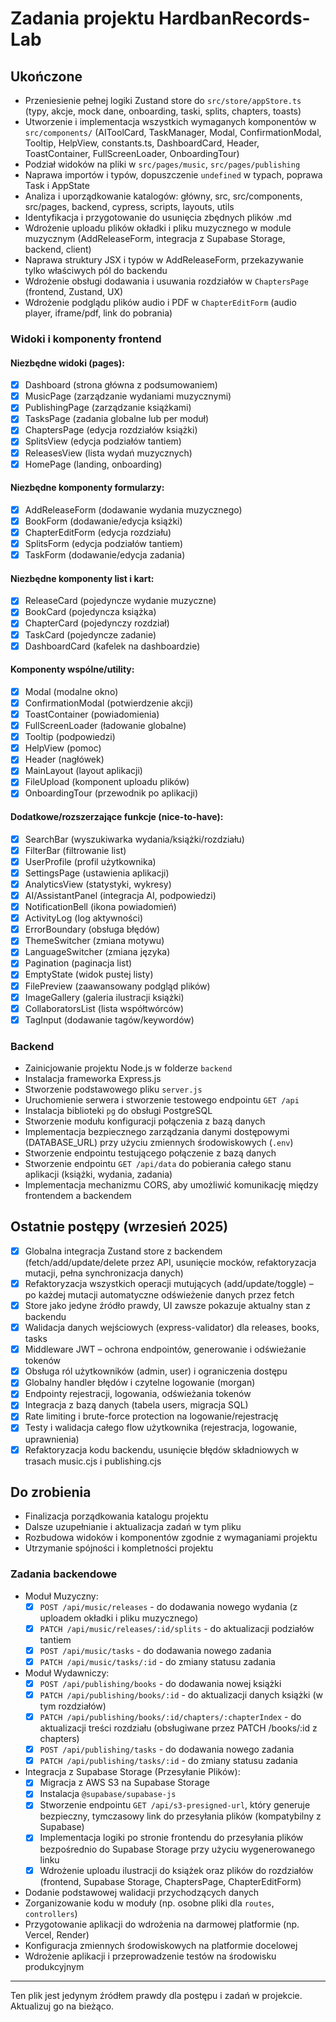 # Zadania projektu HardbanRecords-Lab

## Ukończone

- Przeniesienie pełnej logiki Zustand store do `src/store/appStore.ts` (typy, akcje, mock dane, onboarding, taski, splits, chapters, toasts)
- Utworzenie i implementacja wszystkich wymaganych komponentów w `src/components/` (AIToolCard, TaskManager, Modal, ConfirmationModal, Tooltip, HelpView, constants.ts, DashboardCard, Header, ToastContainer, FullScreenLoader, OnboardingTour)
- Podział widoków na pliki w `src/pages/music`, `src/pages/publishing`
- Naprawa importów i typów, dopuszczenie `undefined` w typach, poprawa Task i AppState
- Analiza i uporządkowanie katalogów: główny, src, src/components, src/pages, backend, cypress, scripts, layouts, utils
- Identyfikacja i przygotowanie do usunięcia zbędnych plików .md
- Wdrożenie uploadu plików okładki i pliku muzycznego w module muzycznym (AddReleaseForm, integracja z Supabase Storage, backend, client)
- Naprawa struktury JSX i typów w AddReleaseForm, przekazywanie tylko właściwych pól do backendu
- Wdrożenie obsługi dodawania i usuwania rozdziałów w `ChaptersPage` (frontend, Zustand, UX)
- Wdrożenie podglądu plików audio i PDF w `ChapterEditForm` (audio player, iframe/pdf, link do pobrania)

### Widoki i komponenty frontend

#### Niezbędne widoki (pages):
- [x] Dashboard (strona główna z podsumowaniem)
- [x] MusicPage (zarządzanie wydaniami muzycznymi)
- [x] PublishingPage (zarządzanie książkami)
- [x] TasksPage (zadania globalne lub per moduł)
- [x] ChaptersPage (edycja rozdziałów książki)
- [x] SplitsView (edycja podziałów tantiem)
- [x] ReleasesView (lista wydań muzycznych)
- [x] HomePage (landing, onboarding)

#### Niezbędne komponenty formularzy:
- [x] AddReleaseForm (dodawanie wydania muzycznego)
- [x] BookForm (dodawanie/edycja książki)
- [x] ChapterEditForm (edycja rozdziału)
- [x] SplitsForm (edycja podziałów tantiem)
- [x] TaskForm (dodawanie/edycja zadania)

#### Niezbędne komponenty list i kart:
- [x] ReleaseCard (pojedyncze wydanie muzyczne)
- [x] BookCard (pojedyncza książka)
- [x] ChapterCard (pojedynczy rozdział)
- [x] TaskCard (pojedyncze zadanie)
- [x] DashboardCard (kafelek na dashboardzie)

#### Komponenty wspólne/utility:
- [x] Modal (modalne okno)
- [x] ConfirmationModal (potwierdzenie akcji)
- [x] ToastContainer (powiadomienia)
- [x] FullScreenLoader (ładowanie globalne)
- [x] Tooltip (podpowiedzi)
- [x] HelpView (pomoc)
- [x] Header (nagłówek)
- [x] MainLayout (layout aplikacji)
- [x] FileUpload (komponent uploadu plików)
- [x] OnboardingTour (przewodnik po aplikacji)

#### Dodatkowe/rozszerzające funkcje (nice-to-have):
- [x] SearchBar (wyszukiwarka wydania/książki/rozdziału)
- [x] FilterBar (filtrowanie list)
- [x] UserProfile (profil użytkownika)
- [x] SettingsPage (ustawienia aplikacji)
- [x] AnalyticsView (statystyki, wykresy)
- [x] AI/AssistantPanel (integracja AI, podpowiedzi)
- [x] NotificationBell (ikona powiadomień)
- [x] ActivityLog (log aktywności)
- [x] ErrorBoundary (obsługa błędów)
- [x] ThemeSwitcher (zmiana motywu)
- [x] LanguageSwitcher (zmiana języka)
- [x] Pagination (paginacja list)
- [x] EmptyState (widok pustej listy)
- [x] FilePreview (zaawansowany podgląd plików)
- [x] ImageGallery (galeria ilustracji książki)
- [x] CollaboratorsList (lista współtwórców)
- [x] TagInput (dodawanie tagów/keywordów)

### Backend

- Zainicjowanie projektu Node.js w folderze `backend`
- Instalacja frameworka Express.js
- Stworzenie podstawowego pliku `server.js`
- Uruchomienie serwera i stworzenie testowego endpointu `GET /api`
- Instalacja biblioteki `pg` do obsługi PostgreSQL
- Stworzenie modułu konfiguracji połączenia z bazą danych
- Implementacja bezpiecznego zarządzania danymi dostępowymi (DATABASE_URL) przy użyciu zmiennych środowiskowych (`.env`)
- Stworzenie endpointu testującego połączenie z bazą danych
- Stworzenie endpointu `GET /api/data` do pobierania całego stanu aplikacji (książki, wydania, zadania)
- Implementacja mechanizmu CORS, aby umożliwić komunikację między frontendem a backendem

## Ostatnie postępy (wrzesień 2025)

- [x] Globalna integracja Zustand store z backendem (fetch/add/update/delete przez API, usunięcie mocków, refaktoryzacja mutacji, pełna synchronizacja danych)
- [x] Refaktoryzacja wszystkich operacji mutujących (add/update/toggle) – po każdej mutacji automatyczne odświeżenie danych przez fetch
- [x] Store jako jedyne źródło prawdy, UI zawsze pokazuje aktualny stan z backendu
- [x] Walidacja danych wejściowych (express-validator) dla releases, books, tasks
- [x] Middleware JWT – ochrona endpointów, generowanie i odświeżanie tokenów
- [x] Obsługa ról użytkowników (admin, user) i ograniczenia dostępu
- [x] Globalny handler błędów i czytelne logowanie (morgan)
- [x] Endpointy rejestracji, logowania, odświeżania tokenów
- [x] Integracja z bazą danych (tabela users, migracja SQL)
- [x] Rate limiting i brute-force protection na logowanie/rejestrację
- [x] Testy i walidacja całego flow użytkownika (rejestracja, logowanie, uprawnienia)
- [x] Refaktoryzacja kodu backendu, usunięcie błędów składniowych w trasach music.cjs i publishing.cjs

## Do zrobienia

- Finalizacja porządkowania katalogu projektu
- Dalsze uzupełnianie i aktualizacja zadań w tym pliku
- Rozbudowa widoków i komponentów zgodnie z wymaganiami projektu
- Utrzymanie spójności i kompletności projektu


### Zadania backendowe

- Moduł Muzyczny:
    - [x] `POST /api/music/releases` - do dodawania nowego wydania (z uploadem okładki i pliku muzycznego)
    - [x] `PATCH /api/music/releases/:id/splits` - do aktualizacji podziałów tantiem
    - [x] `POST /api/music/tasks` - do dodawania nowego zadania
    - [x] `PATCH /api/music/tasks/:id` - do zmiany statusu zadania
- Moduł Wydawniczy:
    - [x] `POST /api/publishing/books` - do dodawania nowej książki
    - [x] `PATCH /api/publishing/books/:id` - do aktualizacji danych książki (w tym rozdziałów)
    - [x] `PATCH /api/publishing/books/:id/chapters/:chapterIndex` - do aktualizacji treści rozdziału (obsługiwane przez PATCH /books/:id z chapters)
    - [x] `POST /api/publishing/tasks` - do dodawania nowego zadania
    - [x] `PATCH /api/publishing/tasks/:id` - do zmiany statusu zadania
- Integracja z Supabase Storage (Przesyłanie Plików):
    - [x] Migracja z AWS S3 na Supabase Storage
    - [x] Instalacja `@supabase/supabase-js`
    - [x] Stworzenie endpointu `GET /api/s3-presigned-url`, który generuje bezpieczny, tymczasowy link do przesyłania plików (kompatybilny z Supabase)
    - [x] Implementacja logiki po stronie frontendu do przesyłania plików bezpośrednio do Supabase Storage przy użyciu wygenerowanego linku
    - [x] Wdrożenie uploadu ilustracji do książek oraz plików do rozdziałów (frontend, Supabase Storage, ChaptersPage, ChapterEditForm)
- Dodanie podstawowej walidacji przychodzących danych
- Zorganizowanie kodu w moduły (np. osobne pliki dla `routes`, `controllers`)
- Przygotowanie aplikacji do wdrożenia na darmowej platformie (np. Vercel, Render)
- Konfiguracja zmiennych środowiskowych na platformie docelowej
- Wdrożenie aplikacji i przeprowadzenie testów na środowisku produkcyjnym

---
Ten plik jest jedynym źródłem prawdy dla postępu i zadań w projekcie. Aktualizuj go na bieżąco.
